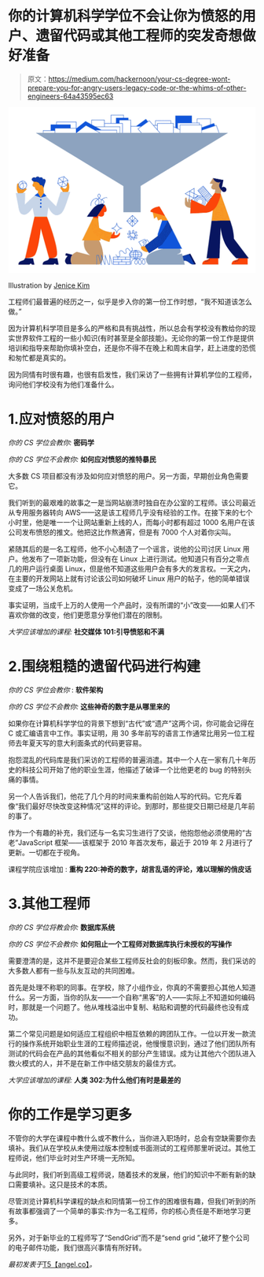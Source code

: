 # 你的计算机科学学位不会让你为愤怒的用户、遗留代码或其他工程师的突发奇想做好准备

> 原文：<https://medium.com/hackernoon/your-cs-degree-wont-prepare-you-for-angry-users-legacy-code-or-the-whims-of-other-engineers-64a43595ec63>

![](img/abbc763fc0d2b0c494bd0c0f03f2471b.png)

Illustration by [Jenice Kim](https://www.jenicekim.com/)

工程师们最普遍的经历之一，似乎是步入你的第一份工作时想，“我不知道该怎么做。”

因为计算机科学项目是多么的严格和具有挑战性，所以总会有学校没有教给你的现实世界软件工程的一些小知识(有时甚至是全部技能)。无论你的第一份工作是提供培训和指导来帮助你填补空白，还是你不得不在晚上和周末自学，赶上进度的恐慌和匆忙都是真实的。

因为同情有时很有趣，也很有启发性，我们采访了一些拥有计算机学位的工程师，询问他们学校没有为他们准备什么。

# 1.应对愤怒的用户

*你的 CS 学位会教你:*
**密码学**

*你的 CS 学位不会教你:*
**如何应对愤怒的推特暴民**

大多数 CS 项目都没有涉及如何应对愤怒的用户。另一方面，早期创业角色需要它。

我们听到的最艰难的故事之一是当网站崩溃时独自在办公室的工程师。该公司最近从专用服务器转向 AWS——这是该工程师几乎没有经验的工作。在接下来的七个小时里，他是唯一一个让网站重新上线的人，而每小时都有超过 1000 名用户在该公司发布愤怒的推文。他把这比作熬通宵，但是有 7000 个人对着你尖叫。

紧随其后的是一名工程师，他不小心制造了一个谣言，说他的公司讨厌 Linux 用户。他发布了一项新功能，但没有在 Linux 上进行测试。他知道只有百分之零点几的用户运行桌面 Linux，但是他不知道这些用户会有多大的发言权。一天之内，在主要的开发网站上就有讨论该公司如何破坏 Linux 用户的帖子，他的简单错误变成了一场公关危机。

事实证明，当成千上万的人使用一个产品时，没有所谓的“小”改变——如果人们不喜欢你做的改变，他们更愿意分享他们潜在的限制。

*大学应该增加的课程:*
**社交媒体 101:引导愤怒和不满**

# 2.围绕粗糙的遗留代码进行构建

*你的 CS 学位会教你* :
**软件架构**

*你的 CS 学位不会教你:*
**这些神奇的数字是从哪里来的**

如果你在计算机科学学位的背景下想到“古代”或“遗产”这两个词，你可能会记得在 C 或汇编语言中工作。事实证明，用 30 多年前写的语言工作通常比用另一位工程师去年夏天写的意大利面条式的代码更容易。

抱怨混乱的代码库是我们采访的工程师的普遍消遣。其中一个人在一家有几十年历史的科技公司开始了他的职业生涯，他描述了破译一个比他更老的 bug 的特别头痛的事情。

另一个人告诉我们，他花了几个月的时间来重构前创始人写的代码。它充斥着像“我们最好尽快改变这种情况”这样的评论。到那时，那些提交日期已经是几年前的事了。

作为一个有趣的补充，我们还与一名实习生进行了交谈，他抱怨他必须使用的“古老”JavaScript 框架——该框架于 2010 年首次发布，最近于 2019 年 2 月进行了更新。一切都在于视角。

课程学院应该增加 :
**重构 220:神奇的数字，胡言乱语的评论，难以理解的俏皮话**

# 3.其他工程师

*你的 CS 学位将教会你:*
**数据库系统**

*你的 CS 学位不会教你:*
**如何阻止一个工程师对数据库执行未授权的写操作**

需要澄清的是，这并不是要迎合某些工程师反社会的刻板印象。然而，我们采访的大多数人都有一些与队友互动的共同困难。

首先是处理不称职的同事。在学校，除了小组作业，你真的不需要担心其他人知道什么。另一方面，当你的队友——一个自称“黑客”的人——实际上不知道如何编码时，那就是一个问题了。他从堆栈溢出中复制、粘贴和调整的代码最终也没有成功。

第二个常见问题是如何适应工程组织中相互依赖的跨团队工作。一位以开发一款流行的操作系统开始职业生涯的工程师描述说，他慢慢意识到，通过了他们团队所有测试的代码会在产品的其他看似不相关的部分产生错误。成为让其他六个团队进入救火模式的人，并不是在新工作中结交朋友的最佳方式。

*大学应该增加的课程:*
**人类 302:为什么他们有时是最差的**

# 你的工作是学习更多

不管你的大学在课程中教什么或不教什么，当你进入职场时，总会有空缺需要你去填补。我们从在学校从未使用过版本控制或书面测试的工程师那里听说过。其他工程师说，他们毕业时对生产环境一无所知。

与此同时，我们听到高级工程师说，随着技术的发展，他们的知识中不断有新的缺口需要填补。这只是技术的本质。

尽管浏览计算机科学课程的缺点和同情第一份工作的困难很有趣，但我们听到的所有故事都强调了一个简单的事实:作为一名工程师，你的核心责任是不断地学习更多。

另外，对于新毕业的工程师写了“SendGrid”而不是“send grid ”,破坏了整个公司的电子邮件功能，我们很高兴事情有所好转。

*最初发表于*[T5【angel.co】](https://angel.co/blog/3-obstacles-your-cs-degree-wont-prepare-you-for)*。*